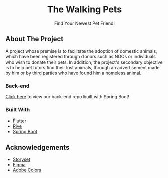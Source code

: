 <h1 align="center">The Walking Pets</h1>

<p align="center">Find Your Newest Pet Friend!</p>

## About The Project

A project whose premise is to facilitate the adoption of domestic animals, which have been registered through donors such as NGOs or individuals who wish to donate their pets. In addition, the project's secondary objective is to help pet tutors find their lost animals, through an advertisement made by him or by third parties who have found him a homeless animal.
### Back-end
[Click here](https://github.com/luanvsfeo/backend-the-walking-pets) to view our back-end repo built with Spring Boot!
### Built With
* [Flutter](http://flutter.dev/)
* [Rive](https://rive.app/)
* [Spring Boot](https://spring.io/)


## Acknowledgements
* [Storyset](https://storyset.com/)
* [Figma](https://www.figma.com/)
* [Adobe Colors](https://color.adobe.com/)


